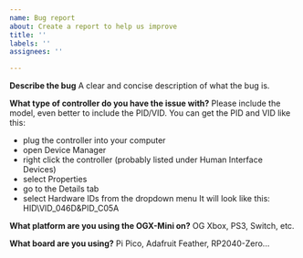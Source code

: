 ```yaml
---
name: Bug report
about: Create a report to help us improve
title: ''
labels: ''
assignees: ''

---
```


**Describe the bug**
A clear and concise description of what the bug is.

**What type of controller do you have the issue with?**
Please include the model, even better to include the PID/VID. 
You can get the PID and VID like this:
- plug the controller into your computer
- open Device Manager
- right click the controller (probably listed under Human Interface Devices)
- select Properties
- go to the Details tab
- select Hardware IDs from the dropdown menu
It will look like this: HID\VID_046D&PID_C05A

**What platform are you using the OGX-Mini on?**
 OG Xbox, PS3, Switch, etc. 

**What board are you using?**
Pi Pico, Adafruit Feather, RP2040-Zero...
